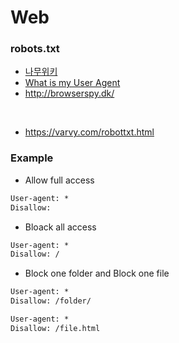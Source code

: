 # Web

### robots.txt

- [나무위키](https://namu.wiki/w/%EC%82%AC%EC%9A%A9%EC%9E%90%20%EC%97%90%EC%9D%B4%EC%A0%84%ED%8A%B8)
- [What is my User Agent](https://www.whatismybrowser.com/detect/what-is-my-user-agent)
- http://browserspy.dk/

<br>

- https://varvy.com/robottxt.html

### Example

- Allow full access

```txt
User-agent: *
Disallow:
```

- Bloack all access

```txt
User-agent: *
Disallow: /
```

- Block one folder and Block one file

```txt
User-agent: *
Disallow: /folder/

User-agent: *
Disallow: /file.html
```
